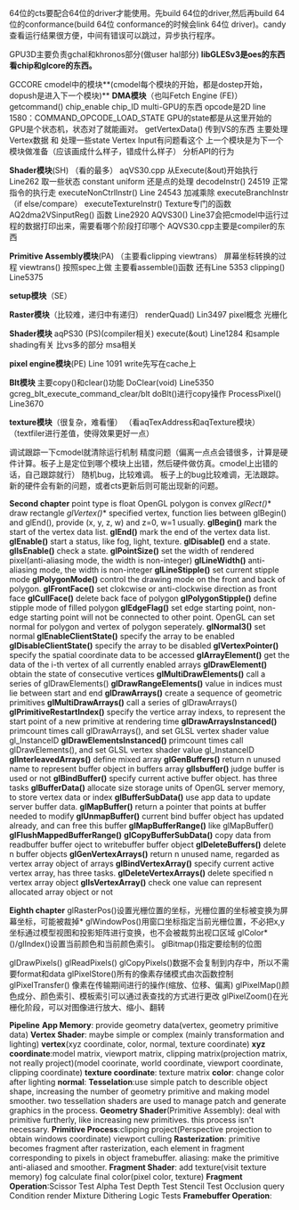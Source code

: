64位的cts要配合64位的driver才能使用。先build 64位的driver,然后再build 64位的conformance(build 64位 conformance的时候会link 64位 driver)。candy查看运行结果很方便，中间有错误可以跳过，异步执行程序。

GPU3D主要负责gchal和khronos部分(做user hal部分)
**libGLESv3是oes的东西 看chip和glcore的东西。**

GCCORE cmodel中的模块**(cmodel每个模块的开始，都是dostep开始，dopush是进入下一个模块)**
**DMA模块**（也叫Fetch Engine (FE)）
getcommand() chip_enable chip_ID multi-GPU的东西 opcode是2D
line 1580：COMMAND_OPCODE_LOAD_STATE GPU的state都是从这里开始的
GPU是个状态机，状态对了就能画对。
getVertexData() 传到VS的东西  主要处理Vertex数据 和 处理一些state Vertex Input有问题看这个
上一个模块是为下一个模块做准备（应该画成什么样子，错成什么样子）
分析API的行为

**Shader模块**(SH) （看的最多）
aqVS30.cpp 从Execute(&out)开始执行 Line262 取一些状态 constant uniform 还是点的处理
decodeInstr() 24519
正常指令的执行走 executeNonCtrlInstr() Line 24543 加减乘除
executeBranchInstr （if else/compare）
executeTextureInstr() Texture专门的函数AQ2dma2VSinputReg() 函数 Line2920
AQVS30() Line37会把cmodel中运行过程的数据打印出来，需要看哪个阶段打印哪个
AQVS30.cpp主要是compiler的东西

**Primitive Assembly模块**(PA)
（主要看clipping viewtrans） 
屏幕坐标转换的过程
viewtrans() 按照spec上做
主要看assemble()函数
还有Line 5353
clipping() Line5375

**setup模块**（SE）

**Raster模块**（比较难，递归中有递归）
renderQuad() Lin3497
pixel概念 光栅化

**Shader模块**
aqPS30 (PS)(compiler相关)
execute(&out) Line1284
和sample shading有关 比vs多的部分
msa相关

**pixel engine模块**(PE)
Line 1091 write先写在cache上

**Blt模块**
主要copy()和clear()功能
DoClear(void) Line5350
gcreg_blt_execute_command_clear/blt
doBlt()进行copy操作 ProcessPixel() Line3670

**texture模块**（很复杂，难看懂）
（看aqTexAddress和aqTexture模块）
（textfiler进行差值，使得效果更好一点）

调试跟踪一下cmodel就清除运行机制
精度问题（偏离一点点会错很多，计算是硬件计算。板子上是定位到哪个模块上出错，然后硬件做仿真。cmodel上出错的话，自己跟踪就行）
随机bug，比较难调。
板子上的bug比较难调，无法跟踪。
新的硬件会有新的问题，或者cts更新后则可能出现新的问题。

**Second chapter**
point type is float
OpenGL polygon is convex
**glRect*()** draw rectangle
**glVertex*()** specified vertex, function lies between glBegin() and glEnd(), provide (x, y, z, w) and z=0, w=1 usually.
**glBegin()** mark the start of the vertex data list.
**glEnd()** mark the end of the vertex data list.
**glEnable()** start a status, like fog, light, texture.
**glDisable()** end a state.
**glIsEnable()** check a state.
**glPointSize()** set the width of rendered pixel(anti-aliasing mode, the width is non-integer)
**glLineWidth()** anti-aliasing mode, the width is non-integer
**glLineStipple()**  set current stipple mode
**glPolygonMode()** control the drawing mode on the front and back of polygon.
**glFrontFace()** set clokcwise or anti-clockwise direction as front face
**glCullFace()** delete back face of polygon
**glPolygonStipple()** define stipple mode of filled polygon
**glEdgeFlag()** set edge starting point, non-edge starting point will not be connected to other point.
OpenGL can set normal for polygon and vertex of polygon seperately.
**glNormal3()** set normal
**glEnableClientState()** specify the array to be enabled
**glDisableClientState()** specify the array to be disabled
**glVertexPointer()** specify the spatial coordinate data to be accessed
**glArrayElement()** get the data of the i-th vertex of all currently enabled arrays
**glDrawElement()** obtain the state of consecutive vertices
**glMultiDrawElements()** call a series of glDrawElements()
**glDrawRangeElements()** value in indices must lie between start and end
**glDrawArrays()**  create a sequence of geometric primitives
**glMultiDrawArrays()** call a series of glDrawArrays()
**glPrimitiveRestartIndex()** specify the vertice array indexs, to represent the start point of a new primitive at rendering 											time
**glDrawArraysInstanced()**  primcount times call glDrawArrays(), and set GLSL vertex shader value gl_InstanceID
**glDrawElementsInstanced()** primcount times call glDrawElements(), and set GLSL vertex shader value gl_InstanceID
**glInterleavedArrays()** define mixed array
**glGenBuffers()** return n unused name to represent buffer object in buffers array
**glIsbuffer()** judge buffer is used or not
**glBindBuffer()** specify current active buffer object. has three tasks
**glBufferData()** allocate size storage units of OpenGL server memory, to store vertex data or index
**glBufferSubData()** use app data to update server buffer data.
**glMapBuffer()** return a pointer that points at buffer needed to modify
**glUnmapBuffer()** current bind buffer object has updated already, and can free this buffer
**glMapBufferRange()**  like glMapBuffer()
**glFlushMappedBufferRange()** 
**glCopyBufferSubData()** copy data from readbuffer buffer oject to writebuffer buffer object
**glDeleteBuffers()** delete n buffer objects
**glGenVertexArrays()** return n unused name, regarded as vertex array object of arrays
**glBindVertexArray()** specify current active vertex array, has three tasks.
**glDeleteVertexArrays()** delete specified n  vertex array object
**glIsVertexArray()** check one value can represent allocated array object or not



**Eighth chapter**
glRasterPos()设置光栅位置的坐标，光栅位置的坐标被变换为屏幕坐标，可能被裁掉*
glWindowPos()用窗口坐标指定当前光栅位置，不必把x,y坐标通过模型视图和投影矩阵进行变换，也不会被裁剪出视口区域
glColor*()/glIndex()设置当前颜色和当前颜色索引。
glBitmap()指定要绘制的位图

glDrawPixels()
glReadPixels()
glCopyPixels()数据不会复制到内存中，所以不需要format和data
glPixelStore()所有的像素存储模式由次函数控制
glPixelTransfer() 像素在传输期间进行的操作(缩放、位移、偏离)
glPixelMap()颜色成分、颜色索引、模板索引可以通过表查找的方式进行更改
glPixelZoom()在光栅化阶段，可以对图像进行放大、缩小、翻转







**Pipeline**
**App Memory**: provide geometry data(vertex, geometry primitive data)
**Vertex Shader**: maybe simple or complex (mainly transformation and lighting)
						**vertex**(xyz coordinate, color, normal, texture coordinate)
						**xyz coordinate**:model matrix, viewport matrix, clipping matrix(projection matrix, not really project)(model 													coorinate, world coordinate, viewport coordinate, clipping coordinate)
						**texture coordinate**: texture matrix
						**color**: change color after lighting
						**normal**: 
**Tesselation**:use simple patch to describle object shape, increasing the number of geometry primitive and making model 					smoother. two tessellation shaders are used to manage patch and generate graphics in the process.
**Geometry Shader**(Primitive Assembly): deal with primitive furtherly, like increasing new primitives. this process isn't 
																necessary.
**Primitive Process**:clipping project(Perspective projection to obtain windows coordinate) viewport culling
**Rasterization**: primitive becomes fragment after rasterization, each element in fragment corresponding to pixels in
						object framebuffer.
						aliasing: make the primitive anti-aliased and smoother.
**Fragment Shader**: add texture(visit texture memory)
								fog
								calculate final color(pixel color, texture)
**Fragment Operation**:Scissor Test
									Alpha Test
									Depth Test
									Stencil Test
									Occlusion query
									Condition render
									Mixture Dithering Logic Tests
**Framebuffer Operation**:													

​			

​												

​						